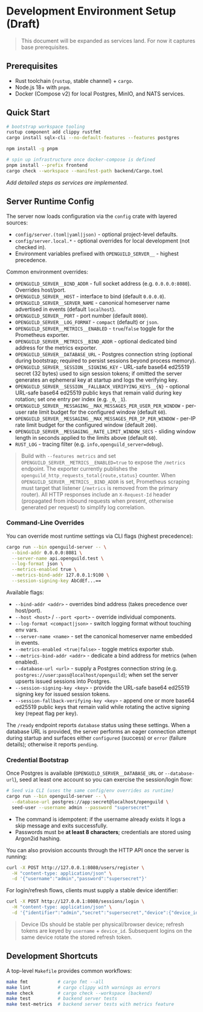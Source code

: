 ﻿# Development Environment Setup (Draft)

> This document will be expanded as services land. For now it captures base prerequisites.

## Prerequisites

- Rust toolchain (`rustup`, stable channel) + `cargo`.
- Node.js 18+ with `pnpm`.
- Docker (Compose v2) for local Postgres, MinIO, and NATS services.

## Quick Start

```bash
# bootstrap workspace tooling
rustup component add clippy rustfmt
cargo install sqlx-cli --no-default-features --features postgres

npm install -g pnpm

# spin up infrastructure once docker-compose is defined
pnpm install --prefix frontend
cargo check --workspace --manifest-path backend/Cargo.toml
```

_Add detailed steps as services are implemented._

## Server Runtime Config

The server now loads configuration via the `config` crate with layered sources:

- `config/server.(toml|yaml|json)` - optional project-level defaults.
- `config/server.local.*` - optional overrides for local development (not checked in).
- Environment variables prefixed with `OPENGUILD_SERVER__` - highest precedence.

Common environment overrides:

- `OPENGUILD_SERVER__BIND_ADDR` - full socket address (e.g. `0.0.0.0:8080`). Overrides host/port.
- `OPENGUILD_SERVER__HOST` - interface to bind (default `0.0.0.0`).
- `OPENGUILD_SERVER__SERVER_NAME` - canonical homeserver name advertised in events (default `localhost`).
- `OPENGUILD_SERVER__PORT` - port number (default `8080`).
- `OPENGUILD_SERVER__LOG_FORMAT` - `compact` (default) or `json`.
- `OPENGUILD_SERVER__METRICS__ENABLED` - `true`/`false` toggle for the Prometheus exporter.
- `OPENGUILD_SERVER__METRICS__BIND_ADDR` - optional dedicated bind address for the metrics exporter.
- `OPENGUILD_SERVER__DATABASE_URL` - Postgres connection string (optional during bootstrap; required to persist sessions beyond process memory).
- `OPENGUILD_SERVER__SESSION__SIGNING_KEY` - URL-safe base64 ed25519 secret (32 bytes) used to sign session tokens; if omitted the server generates an ephemeral key at startup and logs the verifying key.
- `OPENGUILD_SERVER__SESSION__FALLBACK_VERIFYING_KEYS__{N}` - optional URL-safe base64 ed25519 public keys that remain valid during key rotation; set one entry per index (e.g. `_0`, `_1`).
- `OPENGUILD_SERVER__MESSAGING__MAX_MESSAGES_PER_USER_PER_WINDOW` - per-user rate limit budget for the configured window (default `60`).
- `OPENGUILD_SERVER__MESSAGING__MAX_MESSAGES_PER_IP_PER_WINDOW` - per-IP rate limit budget for the configured window (default `200`).
- `OPENGUILD_SERVER__MESSAGING__RATE_LIMIT_WINDOW_SECS` - sliding window length in seconds applied to the limits above (default `60`).
- `RUST_LOG` - tracing filter (e.g. `info,openguild_server=debug`).

> Build with `--features metrics` and set `OPENGUILD_SERVER__METRICS__ENABLED=true` to expose the `/metrics` endpoint.
> The exporter currently publishes the `openguild_http_requests_total{route,status}` counter.
> When `OPENGUILD_SERVER__METRICS__BIND_ADDR` is set, Prometheus scraping must target that listener (`/metrics` is removed from the primary router).
> All HTTP responses include an `X-Request-Id` header (propagated from inbound requests when present, otherwise generated per request) to simplify log correlation.

### Command-Line Overrides

You can override most runtime settings via CLI flags (highest precedence):

```bash
cargo run --bin openguild-server -- \
  --bind-addr 0.0.0.0:8081 \
  --server-name api.openguild.test \
  --log-format json \
  --metrics-enabled true \
  --metrics-bind-addr 127.0.0.1:9100 \
  --session-signing-key AbCdEf...==
```

Available flags:

- `--bind-addr <addr>` - overrides bind address (takes precedence over host/port).
- `--host <host>` / `--port <port>` - override individual components.
- `--log-format <compact|json>` - switch logging format without touching env vars.
- `--server-name <name>` - set the canonical homeserver name embedded in events.
- `--metrics-enabled <true|false>` - toggle metrics exporter stub.
- `--metrics-bind-addr <addr>` - dedicate a bind address for metrics (when enabled).
- `--database-url <url>` - supply a Postgres connection string (e.g. `postgres://user:pass@localhost/openguild`); when set the server upserts issued sessions into Postgres.
- `--session-signing-key <key>` - provide the URL-safe base64 ed25519 signing key for issued session tokens.
- `--session-fallback-verifying-key <key>` - append one or more base64 ed25519 public keys that remain valid while rotating the active signing key (repeat flag per key).

The `/ready` endpoint reports `database` status using these settings. When a database URL is provided, the server performs an eager connection attempt during startup and surfaces either `configured` (success) or `error` (failure details); otherwise it reports `pending`.

### Credential Bootstrap

Once Postgres is available (`OPENGUILD_SERVER__DATABASE_URL` or `--database-url`), seed at least one account so you can exercise the session/login flow:

```bash
# Seed via CLI (uses the same config/env overrides as runtime)
cargo run --bin openguild-server -- \
  --database-url postgres://app:secret@localhost/openguild \
  seed-user --username admin --password "supersecret"
```

- The command is idempotent: if the username already exists it logs a skip message and exits successfully.
- Passwords must be **at least 8 characters**; credentials are stored using Argon2id hashing.

You can also provision accounts through the HTTP API once the server is running:

```bash
curl -X POST http://127.0.0.1:8080/users/register \
  -H "content-type: application/json" \
  -d '{"username":"admin","password":"supersecret"}'
```

For login/refresh flows, clients must supply a stable device identifier:

```bash
curl -X POST http://127.0.0.1:8080/sessions/login \
  -H "content-type: application/json" \
  -d '{"identifier":"admin","secret":"supersecret","device":{"device_id":"admin-laptop","device_name":"Admin Laptop"}}'
```

> Device IDs should be stable per physical/browser device; refresh tokens are keyed by `username` + `device_id`. Subsequent logins on the same device rotate the stored refresh token.

## Development Shortcuts

A top-level `Makefile` provides common workflows:

```bash
make fmt           # cargo fmt --all
make lint          # cargo clippy with warnings as errors
make check         # cargo check --workspace (backend)
make test          # backend server tests
make test-metrics  # backend server tests with metrics feature
```
